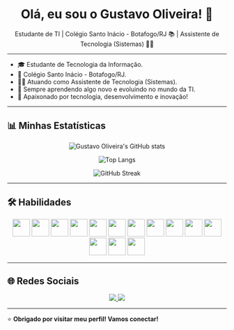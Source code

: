 <h1 align="center">Olá, eu sou o Gustavo Oliveira! 👋</h1>

<p align="center">
 Estudante de TI | Colégio Santo Inácio - Botafogo/RJ 📚 | Assistente de Tecnologia (Sistemas) 👨‍💻
</p>

---

- 🎓 Estudante de Tecnologia da Informação.
- 🏫 Colégio Santo Inácio - Botafogo/RJ.
- 👨‍💻 Atuando como Assistente de Tecnologia (Sistemas).
- 🌱 Sempre aprendendo algo novo e evoluindo no mundo da TI.
- 🚀 Apaixonado por tecnologia, desenvolvimento e inovação!

---

## 📊 Minhas Estatísticas

<p align="center">
  <img src="https://github-readme-stats.vercel.app/api?username=GUSTAVOOLIVERAZ&show_icons=true&theme=tokyonight" alt="Gustavo Oliveira's GitHub stats"/>
</p>

<p align="center">
  <img src="https://github-readme-stats.vercel.app/api/top-langs/?username=GUSTAVOOLIVERAZ&layout=compact&theme=tokyonight" alt="Top Langs"/>
</p>

<p align="center">
  <img src="https://github-readme-streak-stats.herokuapp.com/?user=GUSTAVOOLIVERAZ&theme=tokyonight" alt="GitHub Streak"/>
</p>

---

## 🛠️ Habilidades

<p align="center">
  <img src="https://cdn.jsdelivr.net/gh/devicons/devicon/icons/html5/html5-original.svg" width="40" height="40"/>
  <img src="https://cdn.jsdelivr.net/gh/devicons/devicon/icons/css3/css3-original.svg" width="40" height="40"/>
  <img src="https://cdn.jsdelivr.net/gh/devicons/devicon/icons/javascript/javascript-original.svg" width="40" height="40"/>
  <img src="https://cdn.jsdelivr.net/gh/devicons/devicon/icons/php/php-original.svg" width="40" height="40"/>
  <img src="https://cdn.jsdelivr.net/gh/devicons/devicon/icons/mysql/mysql-original.svg" width="40" height="40"/>
  <img src="https://cdn.jsdelivr.net/gh/devicons/devicon/icons/composer/composer-original.svg" width="40" height="40"/>
  <img src="https://cdn.simpleicons.org/laravel/FF2D20" width="40" height="40"/>
  <img src="https://cdn.jsdelivr.net/gh/devicons/devicon/icons/bootstrap/bootstrap-plain.svg" width="40" height="40"/>
  <img src="https://cdn.jsdelivr.net/gh/devicons/devicon/icons/nodejs/nodejs-original.svg" width="40" height="40"/>
  <img src="https://cdn.jsdelivr.net/gh/devicons/devicon/icons/npm/npm-original-wordmark.svg" width="40" height="40"/>
  <img src="https://cdn.jsdelivr.net/gh/devicons/devicon/icons/visualstudio/visualstudio-plain.svg" width="40" height="40"/>
  <img src="https://img.icons8.com/fluency/48/000000/canva-app.png" width="40" height="40"/> 
  <img src="https://cdn.jsdelivr.net/gh/devicons/devicon/icons/github/github-original.svg" width="40" height="40"/>
  <img src="https://cdn.jsdelivr.net/gh/devicons/devicon/icons/git/git-original.svg" width="40" height="40"/>
</p>

---

## 🌐 Redes Sociais

<p align="center">
  <a href="https://www.linkedin.com/in/gustavo-silva-de-oliveira-591457252/" target="_blank">
    <img src="https://img.shields.io/badge/LinkedIn-0077B5?style=for-the-badge&logo=linkedin&logoColor=white"/>
  </a>
  <a href="mailto:gustavooliveracf3@gmail.com">
    <img src="https://img.shields.io/badge/Gmail-D14836?style=for-the-badge&logo=gmail&logoColor=white"/>
  </a>
</p>

---

⭐️ **Obrigado por visitar meu perfil! Vamos conectar!**
